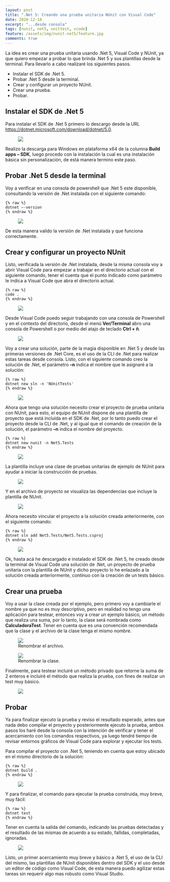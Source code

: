 ```yaml
---
layout: post
title: ".Net 5: Creando una prueba unitaria NUnit con Visual Code"
date: 2020-12-18
excerpt: "...desde consola"
tags: [nunit, net5, unittest, vcode]
feature: /assets/img/nunit-net5/feature.jpg
comments: true
---
```

La idea es crear una prueba unitaria usando .Net 5, Visual Code y NUnit, ya que quiero empezar a probar lo que brinda .Net 5 y sus plantillas desde la terminal. Para llevarlo a cabo realizaré los siguientes pasos.

- Instalar el SDK de .Net 5.
- Probar .Net 5 desde la terminal.
- Crear y configurar un proyecto NUnit.
- Crear una prueba.
- Probar.

## Instalar el SDK de .Net 5

Para instalar el SDK de .Net 5 primero lo descargo desde la URL https://dotnet.microsoft.com/download/dotnet/5.0.

<figure>
<img src="/assets/img/nunit-net5/DownloadNet5.jpg">
</figure> 

Realizo la descarga para Windows en plataforma x64 de la columna **Build apps – SDK**, luego procedo con la instalación la cual es una instalación básica sin personalización, de está manera termino este paso.

## Probar .Net 5 desde la terminal

Voy a verificar en una consola de powershell que .Net 5 este disponible, consultando la versión de .Net instalada con el siguiente comando:

    {% raw %}
    dotnet –-version
    {% endraw %}

<figure>
<img src="/assets/img/nunit-net5/dotnetVersion.jpg">
</figure> 

De esta manera valido la versión de .Net instalada y que funciona correctamente.

## Crear y configurar un proyecto NUnit

Listo, verificada la versión de .Net instalada, desde la misma consola voy a abrir Visual Code para empezar a trabajar en el directorio actual con el siguiente comando, tener el cuenta que el punto indicado como parámetro le indica a Visual Code que abra el directorio actual.

    {% raw %}
    code .
    {% endraw %}

<figure>
<img src="/assets/img/nunit-net5/openVcode.jpg">
</figure>

Desde Visual Code puedo seguir trabajando con una consola de Powershell y en el contexto del directorio, desde el menú **Ver/Terminal** abro una consola de Powershell o por medio del atajo de teclado **Ctrl + ñ**. 

<figure>
<img src="/assets/img/nunit-net5/vsCodeTerminal.jpg">
</figure>

Voy a crear una solución, parte de la magia disponible en .Net 5 y desde las primeras versiones de .Net Core, es el uso de la CLI de .Net para realizar estas tareas desde consola. Listo, con el siguiente comando creo la solución de .Net, el parámetro **–n** indica el nombre que le asignaré a la solución:

    {% raw %}
    dotnet new sln -n 'NUnitTests'
    {% endraw %}

<figure>
<img src="/assets/img/nunit-net5/vsCodeSolucion.jpg">
</figure>

Ahora que tengo una solución necesito crear el proyecto de prueba unitaria con NUnit, para esto, el equipo de NUnit dispone de una plantilla de proyecto que está incluida en el SDK de .Net, por lo tanto puedo crear el proyecto desde la CLI de .Net, y al igual que el comando de creación de la solución, el parámetro **–n** indica el nombre del proyecto.

    {% raw %}
    dotnet new nunit -n Net5.Tests
    {% endraw %}

<figure>
<img src="/assets/img/nunit-net5/vsCodeProyecto.jpg">
</figure>

La plantilla incluye una clase de pruebas unitarias de ejemplo de NUnit para ayudar a iniciar la construcción de pruebas.

<figure>
<img src="/assets/img/nunit-net5/claseEjemplo.jpg">
</figure>

Y en el archivo de proyecto se visualiza las dependencias que incluye la plantilla de NUnit.

<figure>
<img src="/assets/img/nunit-net5/ArchivoProyecto.jpg">
</figure>

Ahora necesito vincular el proyecto a la solución creada anteriormente, con el siguiente comando:

    {% raw %}
    dotnet sln add Net5.Tests/Net5.Tests.csproj
    {% endraw %}

<figure>
<img src="/assets/img/nunit-net5/AddProyecto.jpg">
</figure>

Ok, hasta acá he descargado e instalado el SDK de .Net 5, he creado desde la terminal de Visual Code una solución de .Net, un proyecto de prueba unitaria con la plantilla de NUnit y dicho proyecto lo he enlazado a la solución creada anteriormente, continuo con la creación de un tests básico.

## Crear una prueba

Voy a usar la clase creada por el ejemplo, pero primero voy a cambiarle el nombre ya que no es muy descriptivo, pero en realidad no tengo una aplicación para testear, entonces voy a crear un ejemplo básico, un método que realiza una suma, por lo tanto, la clase será nombrada como **CalculadoraTest**. Tener en cuenta que es una convención recomendada que la clase y el archivo de la clase tenga el mismo nombre.

<figure>
<img src="/assets/img/nunit-net5/renombraArchivo.jpg">
<figcaption>Renombrar el archivo.</figcaption>
</figure>

<figure>
<img src="/assets/img/nunit-net5/renombraClase.jpg">
<figcaption>Renombrar la clase.</figcaption>
</figure>

Finalmente, para testear incluiré un método privado que retorne la suma de 2 enteros e incluiré el método que realiza la prueba, con fines de realizar un test muy básico.

<figure>
<img src="/assets/img/nunit-net5/sumaTest.jpg">
</figure>

## Probar

Ya para finalizar ejecuto la prueba y reviso el resultado esperado, antes que nada debo compilar el proyecto y posteriormente ejecuto la prueba, ambos pasos los haré desde la consola con la intención de verificar y tener el acercamiento con los comandos respectivos, ya luego tendré tiempo de revisar entornos gráficos de Visual Code para explorar y ejecutar los tests.

Para compilar el proyecto con .Net 5, teniendo en cuenta que estoy ubicado en el mismo directorio de la solución:

    {% raw %}
    dotnet build .
    {% endraw %}

<figure>
<img src="/assets/img/nunit-net5/donetBuild.jpg">
</figure>

Y para finalizar, el comando para ejecutar la prueba construida, muy breve, muy fácil:

    {% raw %}
    dotnet test
    {% endraw %}

Tener en cuenta la salida del comando, indicando las pruebas detectadas y el resultado de las mismas de acuerdo a su estado, fallidas, completadas, ignoradas.

<figure>
<img src="/assets/img/nunit-net5/donetTest.jpg">
</figure>

Listo, un primer acercamiento muy breve y básico a .Net 5, el uso de la CLI del mismo, las plantillas de NUnit disponibles dentro del SDK y el uso desde un editor de código como Visual Code, de esta manera puedo agilizar estas tareas sin requerir algo mas robusto como Visual Studio.
